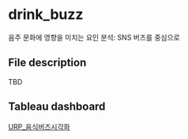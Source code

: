 # drink_buzz
음주 문화에 영향을 미치는 요인 분석: SNS 버즈를 중심으로

## File description
TBD

## Tableau dashboard
[URP_음식버즈시각화](https://public.tableau.com/views/URP_/1?:language=ko-KR&:display_count=n&:origin=viz_share_link)
